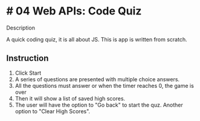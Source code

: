 # # 04 Web APIs: Code Quiz

Description
<section>

A quick coding quiz, it is all about JS. This is app is written from scratch.
</section>


Instruction 
---------------------------------------------------------------
 1. Click Start
 2. A series of questions are presented with multiple choice answers.
 3. All the questions must answer or when the timer reaches 0, the game is over
 4. Then it will show a list of saved high scores. 
 5. The user will have the option to "Go back" to start the quz. Another option to "Clear High Scores".

